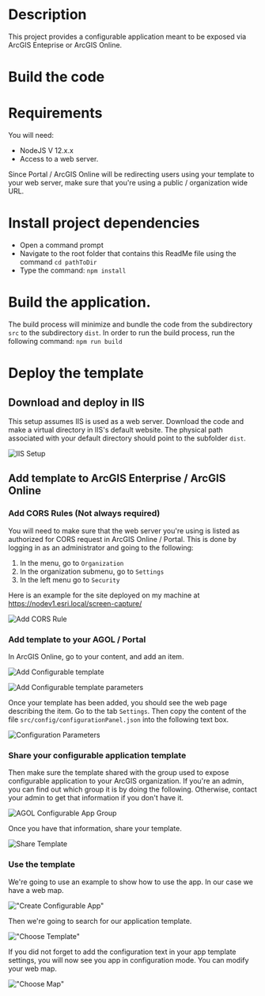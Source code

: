 # Description

This project provides a configurable application meant to be exposed via ArcGIS Enteprise or ArcGIS Online.

# Build the code

# Requirements

You will need:

 - NodeJS V 12.x.x
 - Access to a web server.

Since Portal / ArcGIS Online will be redirecting users using your template to your web server, make sure that you're using a public / organization wide URL.

# Install project dependencies

 - Open a command prompt
 - Navigate to the root folder that contains this ReadMe file using the command `cd pathToDir`
 - Type the command: `npm install`

# Build the application.

The build process will minimize and bundle the code from the subdirectory `src` to the subdirectory `dist`. In order to run the build process, run the following command: `npm run build`

# Deploy the template

## Download and deploy in IIS

This setup assumes IIS is used as a web server. Download the code and make a virtual directory in IIS's default website. The physical path associated with your default directory should point to the subfolder `dist`.

![IIS Setup](doc_images/iis_setup.png "IIS Setup")

## Add template to ArcGIS Enterprise / ArcGIS Online

### Add CORS Rules (Not always required)

You will need to make sure that the web server you're using is listed as authorized for CORS request in ArcGIS Online / Portal. This is done by logging in as an administrator and going to the following:

1. In the menu, go to `Organization`
2. In the organization submenu, go to `Settings`
3. In the left menu go to `Security`

Here is an example for the site deployed on my machine at https://nodev1.esri.local/screen-capture/

![Add CORS Rule](doc_images/add_cors.png "Add CORS Rule")

### Add template to your AGOL / Portal

In ArcGIS Online, go to your content, and add an item. 

![Add Configurable template](doc_images/add_item_configurable_template.png "Add Configurable template")

![Add Configurable template parameters](doc_images/add_item_configurable_template_params.png "Add Configurable template parameters")

Once your template has been added, you should see the web page describing the item. Go to the tab `Settings`. Then copy the content of the file `src/config/configurationPanel.json` into the following text box.

![Configuration Parameters](doc_images/add-item-template_copy-params.png "Configuration Parameters")

### Share your configurable application template

Then make sure the template shared with the group used to expose configurable application to your ArcGIS organization. If you're an admin, you can find out which group it is by doing the following. Otherwise, contact your admin to get that information if you don't have it.

![AGOL Configurable App Group](doc_images/agol_configurable_app_group.png "AGOL Configurable App Group")

Once you have that information, share your template.

![Share Template](doc_images/share_template.png "Share Template")


### Use the template

We're going to use an example to show how to use the app. In our case we have a web map.

!["Create Configurable App"](doc_images/create-configurable-app.png "Create Configurable App")

Then we're going to search for our application template.

!["Choose Template"](doc_images/screenshot-template.png "Choose Template")

If you did not forget to add the configuration text in your app template settings, you will now see you app in configuration mode. You can modify your web map.

!["Choose Map"](doc_images/select-web-map.png "Choose Map")



